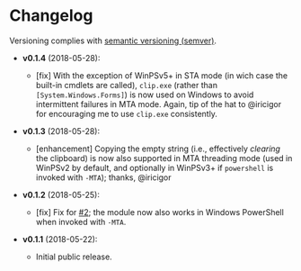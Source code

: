 # Changelog

Versioning complies with [semantic versioning (semver)](http://semver.org/).

<!-- RETAIN THIS COMMENT. An entry template for a new version is automatically added each time `Invoke-psake version` is called. Fill in changes afterwards. -->

* **v0.1.4** (2018-05-28):
  * [fix] With the exception of WinPSv5+ in STA mode (in wich case the built-in cmdlets are called), `clip.exe` (rather than `[System.Windows.Forms]`) is now used on Windows to avoid intermittent failures in MTA mode.
          Again, tip of the hat to @iricigor for encouraging me to use `clip.exe` consistently.

* **v0.1.3** (2018-05-28):
  * [enhancement] Copying the empty string (i.e., effectively _clearing_ the clipboard) is now also supported in MTA threading mode (used in WinPSv2 by default, and optionally in WinPSv3+ if `powershell` is invoked with `-MTA`); thanks, @iricigor

* **v0.1.2** (2018-05-25):
  * [fix] Fix for [#2](https://github.com/mklement0/ClipboardText/issues/2); the module now also works in Windows PowerShell when invoked with `-MTA`.

* **v0.1.1** (2018-05-22):
  * Initial public release.
